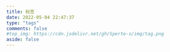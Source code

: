```yaml
---
title: 标签
date: 2022-05-04 22:47:37
type: "tags"
comments: false
#top_img: https://cdn.jsdelivr.net/gh/Sperte-s/img/tag.png
aside: false
---
```

